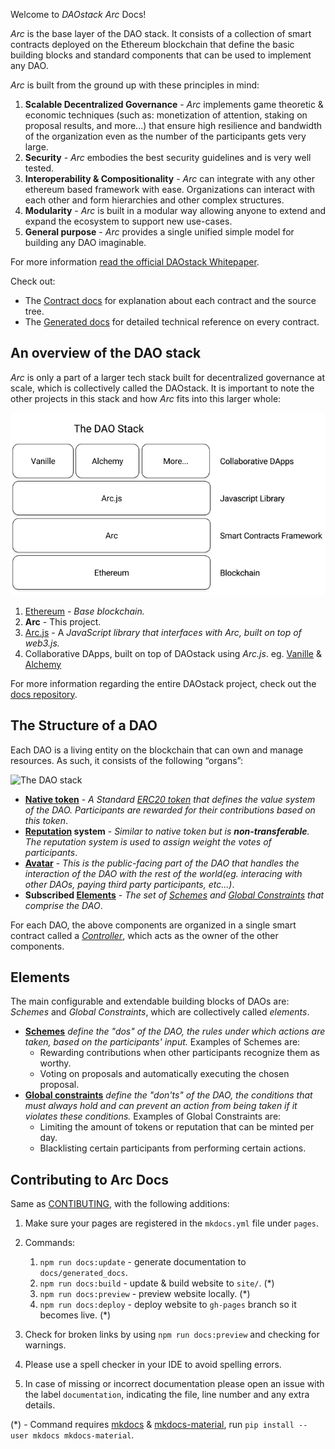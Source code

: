 Welcome to *DAOstack Arc* Docs!

*Arc* is the base layer of the DAO stack. It consists of a collection of smart contracts deployed on the Ethereum blockchain that define the basic building blocks and standard components that can be used to implement any DAO.

*Arc* is built from the ground up with these principles in mind:

1. **Scalable Decentralized Governance** - *Arc* implements game theoretic & economic techniques (such as: monetization of attention, staking on proposal results, and more...) that ensure high resilience and bandwidth of the organization even as the number of the participants gets very large.
2. **Security** - *Arc* embodies the best security guidelines and is very well tested.
3. **Interoperability & Compositionality** - *Arc* can integrate with any other ethereum based framework with ease. Organizations can interact with each other and form hierarchies and other complex structures.
4. **Modularity** - *Arc* is built in a modular way allowing anyone to extend and expand the ecosystem to support new use-cases.
5. **General purpose** - *Arc* provides a single unified simple model for building any DAO imaginable.

For more information [read the official DAOstack Whitepaper](https://github.com/daostack/docs/blob/master/DAOstack%20White%20Paper%20V1.0.pdf).

Check out:

- The [Contract docs](contracts/README.md) for explanation about each contract and the source tree.
- The [Generated docs](generated_docs/README.md) for detailed technical reference on every contract.

## An overview of the DAO stack

*Arc* is only a part of a larger tech stack built for decentralized governance at scale, which is collectively called the DAOstack. It is important to note the other projects in this stack and how *Arc* fits into this larger whole:

![The DAO stack](img/the_dao_stack.png)

1. [Ethereum](https://www.ethereum.org/) - *Base blockchain.*
2. **Arc** - This project.
2. [Arc.js](https://github.com/daostack/*Arc*.js) - A *JavaScript library that interfaces with *Arc*, built on top of web3.js.*
3. Collaborative DApps, built on top of DAOstack using *Arc.js*. eg. [Vanille](https://github.com/daostack/vanille) & [Alchemy](https://github.com/daostack/alchemy)

For more information regarding the entire DAOstack project, check out the [docs repository](https://github.com/daostack/docs).

## The Structure of a DAO

Each DAO is a living entity on the blockchain that can own and manage resources. As such, it consists of the following “organs”:

![The DAO stack](img/controller.png)

* **[Native token](contracts/controller/DAOToken.md)** - *A Standard [ERC20 token](https://theethereum.wiki/w/index.php/ERC20_Token_Standard) that defines the value system of the DAO. Participants are rewarded for their contributions based on this token*.
* **[Reputation](contracts/controller/Reputation.md) system** - *Similar to native token but is **non-transferable**. The reputation system is used to assign weight the votes of participants*.
* **[Avatar](contracts/controller/Avatar.md)** - *This is the public-facing part of the DAO that handles the interaction of the DAO with the rest of the world(eg. interacing with other DAOs, paying third party participants, etc...)*.
* **Subscribed [Elements](#elements)** - *The set of [Schemes](contracts/universalSchemes) and [Global Constraints](contracts/globalConstraints) that comprise the DAO*.

For each DAO, the above components are organized in a single smart contract called a *[Controller](contracts/controller/Controller)*, which acts as the owner of the other components.

## Elements

The main configurable and extendable building blocks of DAOs are:
*Schemes* and *Global Constraints*, which are collectively called *elements*.

* **[Schemes](contracts/universalSchemes/)** *define the "dos" of the DAO, the rules under which actions are taken, based on the participants' input.* Examples of Schemes are:
    * Rewarding contributions when other participants recognize them as worthy.
    * Voting on proposals and automatically executing the chosen proposal.
* **[Global constraints](contracts/globalConstraints/)** *define the "don'ts" of the DAO, the conditions that must always hold and can prevent an action from being taken if it violates these conditions.* Examples of Global Constraints are:
    * Limiting the amount of tokens or reputation that can be minted per day.
    * Blacklisting certain participants from performing certain actions.

## Contributing to Arc Docs
Same as [CONTIBUTING](https://github.com/daostack/Arc/blob/master/CONTRIBUTING.md), with the following additions:

1. Make sure your pages are registered in the `mkdocs.yml` file under `pages`.
2. Commands:

    1. `npm run docs:update` - generate documentation to `docs/generated_docs`.
    2. `npm run docs:build` - update & build website to `site/`. (*)
    3. `npm run docs:preview` - preview website locally. (*)
    4. `npm run docs:deploy` - deploy website to `gh-pages` branch so it becomes live. (*)

3. Check for broken links by using `npm run docs:preview` and checking for warnings.
4. Please use a spell checker in your IDE to avoid spelling errors.
5. In case of missing or incorrect documentation please open an issue with the label `documentation`, indicating the file, line number and any extra details.

(*) - Command requires [mkdocs](http://www.mkdocs.org/) & [mkdocs-material](https://squidfunk.github.io/mkdocs-material/), run `pip install --user mkdocs mkdocs-material`.
